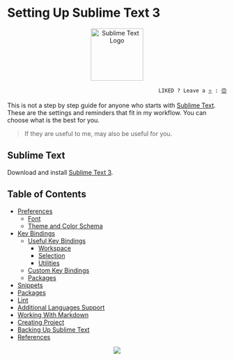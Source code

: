 # Setting Up Sublime Text 3

<p align="center"><img src="https://upload.wikimedia.org/wikipedia/en/d/d2/Sublime_Text_3_logo.png" alt="Sublime Text Logo" width="120" ></p>

<p align="right">
  <code>LIKED ? Leave a <a href="https://github.com/tiagoporto/setting-up-sublime-text">⭐</a> : <a href="https://github.com/tiagoporto/setting-up-sublime-text/issues">😞</a></code>
</p>


This is not a step by step guide for anyone who starts with [Sublime Text](http://www.sublimetext.com/). These are the settings and reminders that fit in my workflow. You can choose what is the best for you.

> If they are useful to me, may also be useful for you.

## Sublime Text

Download and install [Sublime Text 3](http://www.sublimetext.com/3).

## Table of Contents
* [Preferences](https://github.com/tiagoporto/setting-up-sublime-text/wiki/01-Preferences)
    * [Font](https://github.com/tiagoporto/setting-up-sublime-text/wiki/01-Preferences#font)
    * [Theme and Color Schema](https://github.com/tiagoporto/setting-up-sublime-text/wiki/01-Preferences#theme-and-color-schema)
* [Key Bindings](https://github.com/tiagoporto/setting-up-sublime-text/wiki/02-Key-Bindings)
    * [Useful Key Bindings](https://github.com/tiagoporto/setting-up-sublime-text/wiki/02-Key-Bindings#useful-key-bindings)
        - [Workspace](https://github.com/tiagoporto/setting-up-sublime-text/wiki/02-Key-Bindings#workspace)
        - [Selection](https://github.com/tiagoporto/setting-up-sublime-text/wiki/02-Key-Bindings#selection)
        - [Utilities](https://github.com/tiagoporto/setting-up-sublime-text/wiki/02-Key-Bindings#utilities)
    * [Custom Key Bindings](https://github.com/tiagoporto/setting-up-sublime-text/wiki/02-Key-Bindings#custom-key-bindings)
    * [Packages](https://github.com/tiagoporto/setting-up-sublime-text/wiki/02-Key-Bindings#packages)
* [Snippets](https://github.com/tiagoporto/setting-up-sublime-text/wiki/03-Snippets)
* [Packages](https://github.com/tiagoporto/setting-up-sublime-text/wiki/04-Packages)
* [Lint](https://github.com/tiagoporto/setting-up-sublime-text/wiki/05-Lint)
* [Additional Languages Support](https://github.com/tiagoporto/setting-up-sublime-text/wiki/06-Additional-Languages-Support)
* [Working With Markdown](https://github.com/tiagoporto/setting-up-sublime-text/wiki/07-Working-with-Markdown)
* [Creating Project](https://github.com/tiagoporto/setting-up-sublime-text/wiki/08-Creating-Project)
* [Backing Up Sublime Text](https://github.com/tiagoporto/setting-up-sublime-text/wiki/09-Backing-Up-Sublime-text)
* [References](https://github.com/tiagoporto/setting-up-sublime-text/wiki/10-References)

<p align="center"><img src="https://forthebadge.com/images/badges/built-with-love.svg"/></p> 
